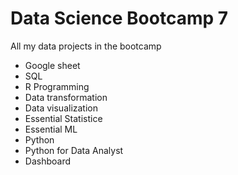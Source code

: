 # Data Science Bootcamp 7
All my data projects in the bootcamp

- Google sheet
- SQL
- R Programming
- Data transformation
- Data visualization
- Essential Statistice
- Essential ML
- Python
- Python for Data Analyst
- Dashboard

